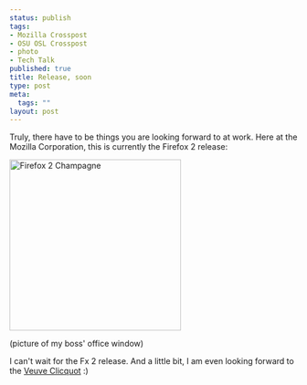 ```yaml
--- 
status: publish
tags: 
- Mozilla Crosspost
- OSU OSL Crosspost
- photo
- Tech Talk
published: true
title: Release, soon
type: post
meta: 
  tags: ""
layout: post
---
```

Truly, there have to be things you are looking forward to at work. Here at the Mozilla Corporation, this is currently the Firefox 2 release:

<a class="imagelink" href="http://fredericiana.com/wp-content/uploads/2006/10/firefox-champagne.jpg" title="Firefox 2 Champagne"><img id="image105" src="http://fredericiana.com/wp-content/uploads/2006/10/firefox-champagne.jpg" alt="Firefox 2 Champagne" class="center" width="300" /></a>

(picture of my boss' office window)

I can't wait for the Fx 2 release. And a little bit, I am even looking forward to the <a href="http://www.veuve-clicquot.com/">Veuve Clicquot</a> :)
